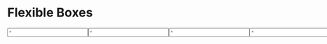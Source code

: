 <!DOCTYPE html>
<html>
<head>
<style>
.flex-container {
  display: flex;
  flex-wrap: nowrap;
  max-width:150px;
}

.flex-container > input {
  -webkit-flex: 1; /* Safari 6.1+ */
    -ms-flex: 1; /* IE 10 */ 
    flex: 1;
    width:25px;
  border: 0;
  outline: 0;
  text-align: right;
}
</style>
</head>
<body>
<h1>Flexible Boxes</h1>

<div class="flex-container">
  <input type="password" maxlength=1 id="1" onkeyup="moveOnMax(this,'a')" placeholder='*' />
  <input type="password" maxlength=1 id="a" onkeyup="moveOnMax(this,'b')" placeholder='*'/>
<input type="password" maxlength=1 id="b" onkeyup="moveOnMax(this,'c')" placeholder='*'/>
<input type="password" maxlength=1 id="c" onkeyup="moveOnMax(this,'d')" placeholder='*'/>
<input type="password" maxlength=1 id="d" onkeyup="moveOnMax(this,'e')" placeholder='*'/>
<input type="password" maxlength=1 id="e" placeholder='*' />
</div>






</body>
</html>
<script>
moveOnMax =function (field, nextFieldID) {
    if (field.value.length == 1) {
        document.getElementById(nextFieldID).focus();
    }
}
</script>
